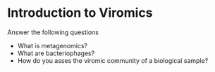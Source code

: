 # Introduction to Viromics

Answer the following questions

- What is metagenomics?
- What are bacteriophages?
- How do you asses the viromic community of a biological sample?
